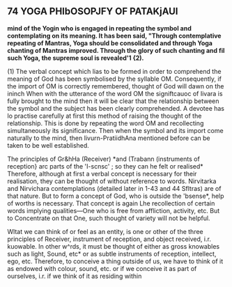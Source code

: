 ## 74 YOGA PHIbOSOPJFY OF PATAKjAUI

**mind of the Yogin who is engaged in repeating the symbol and contemplating on its meaning. It has been said, "Through contemplative repeating of Mantras, Yoga should be consolidated and through Yoga chanting of Mantras improved. Through the glory of such chanting and fil such Yoga, the supreme soul is revealed'1 {2).**

(1) The verbal concept which lias to be formed in order to comprehend the meaning of God has been symbolised by the syllable OM. Consequently, if the import of OM is correctly remembered, thought of God will dawn on the ininch When with the utterance of the word OM the signiftcauoc of Iivara is fully brought to the mind then it will be clear that the relationship between the symbol and the subject has been clearly comprehended. A devotee has lo practise carefully at first this method of raising the thought of the relationship. This is done by repeating the word OM and recollecting simultaneously its significance. Then when the symbol and its import come naturally to the mind, then Iivurn-PratiidhAna mentioned before can be taken to be well established.

The principles of Gr&hHa (Receiver) \*and (Trabann (instruments of reception} arc parts of the 'I-scnsc' ; so they can he felt or realised\* Therefore, although at first a verbal concept is necessary for their realisation, they can be thought of without reference to words. Nirvitarka and Nirvichara contemplations (detailed later in 1-43 and 44 Sfltras) are of that nature. But to form a concept of God, who is outside the 'bsense\*, help of worths is necessary. That concept is again Lhe recollection of certain words implying qualities—One who is free from affliction, activity, etc. But to Concentrate on that One, such thought of variety will not be helpful.

Wltat we can think of or feel as an entity, is one or other of the three principles of Receiver, instrument of reception, and object received, i.r. kuowable. In other w^rds, it must be thought of either as gross knowables such as light, Sound, etc\* or as subtle instruments of reception, intellect, ego, etc. Therefore, to conceive a thing outside of us, we have to think of it as endowed with colour, sound, etc. or if we conceive it as part of ourselves, i.r. if we think of it as residing within